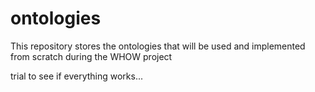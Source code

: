# ontologies
This repository stores the ontologies that will be used and implemented from scratch during the WHOW project

trial to see if everything works...
